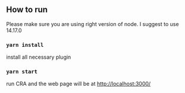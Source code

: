 ## How to run

Please make sure you are using right version of node. I suggest to use 14.17.0
### `yarn install`

install all necessary plugin

### `yarn start`

run CRA and the web page will be at [http://localhost:3000/](http://localhost:3000/)
